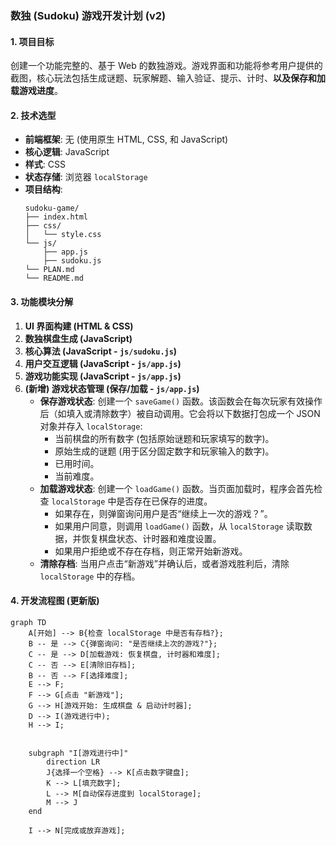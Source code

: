 ### **数独 (Sudoku) 游戏开发计划 (v2)**

#### **1. 项目目标**

创建一个功能完整的、基于 Web 的数独游戏。游戏界面和功能将参考用户提供的截图，核心玩法包括生成谜题、玩家解题、输入验证、提示、计时、**以及保存和加载游戏进度**。

#### **2. 技术选型**

*   **前端框架**: 无 (使用原生 HTML, CSS, 和 JavaScript)
*   **核心逻辑**: JavaScript
*   **样式**: CSS
*   **状态存储**: 浏览器 `localStorage`
*   **项目结构**:
    ```
    sudoku-game/
    ├── index.html
    ├── css/
    │   └── style.css
    └── js/
        ├── app.js
        ├── sudoku.js
    └── PLAN.md
    └── README.md
    ```

#### **3. 功能模块分解**

1.  **UI 界面构建 (HTML & CSS)**
2.  **数独棋盘生成 (JavaScript)**
3.  **核心算法 (JavaScript - `js/sudoku.js`)**
4.  **用户交互逻辑 (JavaScript - `js/app.js`)**
5.  **游戏功能实现 (JavaScript - `js/app.js`)**
6.  **(新增) 游戏状态管理 (保存/加载 - `js/app.js`)**
    *   **保存游戏状态**: 创建一个 `saveGame()` 函数。该函数会在每次玩家有效操作后（如填入或清除数字）被自动调用。它会将以下数据打包成一个 JSON 对象并存入 `localStorage`:
        *   当前棋盘的所有数字 (包括原始谜题和玩家填写的数字)。
        *   原始生成的谜题 (用于区分固定数字和玩家输入的数字)。
        *   已用时间。
        *   当前难度。
    *   **加载游戏状态**: 创建一个 `loadGame()` 函数。当页面加载时，程序会首先检查 `localStorage` 中是否存在已保存的进度。
        *   如果存在，则弹窗询问用户是否“继续上一次的游戏？”。
        *   如果用户同意，则调用 `loadGame()` 函数，从 `localStorage` 读取数据，并恢复棋盘状态、计时器和难度设置。
        *   如果用户拒绝或不存在存档，则正常开始新游戏。
    *   **清除存档**: 当用户点击“新游戏”并确认后，或者游戏胜利后，清除 `localStorage` 中的存档。

#### **4. 开发流程图 (更新版)**

```mermaid
graph TD
    A[开始] --> B{检查 localStorage 中是否有存档?};
    B -- 是 --> C{弹窗询问: "是否继续上次的游戏?"};
    C -- 是 --> D[加载游戏: 恢复棋盘, 计时器和难度];
    C -- 否 --> E[清除旧存档];
    B -- 否 --> F[选择难度];
    E --> F;
    F --> G[点击 "新游戏"];
    G --> H[游戏开始: 生成棋盘 & 启动计时器];
    D --> I(游戏进行中);
    H --> I;


    subgraph "I[游戏进行中]"
        direction LR
        J{选择一个空格} --> K[点击数字键盘];
        K --> L[填充数字];
        L --> M[自动保存进度到 localStorage];
        M --> J
    end

    I --> N[完成或放弃游戏];